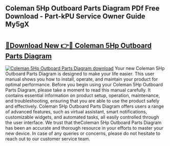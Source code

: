 ## Coleman 5Hp Outboard Parts Diagram PDf Free Download - Part-kPU Service Owner Guide My5gX

# <h2><a href="http://dflnq2w.blite.top/?on=Coleman+5Hp+Outboard+Parts+Diagram">🔗Download New 👉🔴 Coleman 5Hp Outboard Parts Diagram</a></h2>

[![Coleman 5Hp Outboard Parts Diagram download](https://i.imgur.com/lujVjoI.png)](http://dflnq2w.blite.top/?on=Coleman+5Hp+Outboard+Parts+Diagram)
Your new Coleman 5Hp Outboard Parts Diagram is designed to make your life easier. This user manual shows you how to install, operate, and maintain your product for optimal performance. Before you begin using your Coleman 5Hp Outboard Parts Diagram, please take a moment to read this manual carefully. It contains essential information on product setup, operation, maintenance, and troubleshooting, ensuring that you are able to use the product safely and effectively. Coleman 5Hp Outboard Parts Diagram offers users a range of advanced features, such as virtual assistant, smart notifications, customizable widgets, and automated tasks, all easily controlled through the user interface. We trust that theColeman 5Hp Outboard Parts Diagram has been an accurate and thorough resource in your efforts to master your new device. In case of any queries or concerns, please do not hesitate to reach out to our customer service team.
